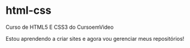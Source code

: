 # html-css
 Curso de HTML5 E CSS3 do CursoemVideo

Estou aprendendo a criar sites e agora vou gerenciar meus repositórios!